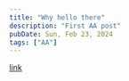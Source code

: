 ```yaml
---
title: "Why hello there"
description: "First AA post"
pubDate: Sun, Feb 23, 2024
tags: ["AA"]
---
```


[link](https://youtube.com)
